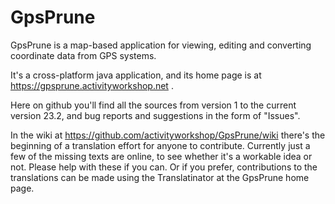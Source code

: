# GpsPrune
GpsPrune is a map-based application for viewing, editing and converting coordinate data from GPS systems.

It's a cross-platform java application, and its home page is at https://gpsprune.activityworkshop.net .

Here on github you'll find all the sources from version 1 to the current version 23.2, and bug reports and suggestions in the form of "Issues".

In the wiki at https://github.com/activityworkshop/GpsPrune/wiki there's the beginning of a translation effort for anyone to contribute.
Currently just a few of the missing texts are online, to see whether it's a workable idea or not.  Please help with these if you can.
Or if you prefer, contributions to the translations can be made using the Translatinator at the GpsPrune home page.
